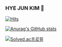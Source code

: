 ### HYE JUN KIM 🌱

<!--
**hiphyejun/hiphyejun** is a ✨ _special_ ✨ repository because its `README.md` (this file) appears on your GitHub profile.

Here are some ideas to get you started:

- 🔭 I’m currently working on ...
-  I’m currently learning ...
- 👯 I’m looking to collaborate on ...
- 🤔 I’m looking for help with ...
- 💬 Ask me about ...
- 📫 How to reach me: ...
- 😄 Pronouns: ...
- ⚡ Fun fact: ...
-->

[![Hits](https://hits.seeyoufarm.com/api/count/incr/badge.svg?url=https%3A%2F%2Fgithub.com%2Fhiphyejun%2Fhiphyejun&count_bg=%2379C83D&title_bg=%23895E26&icon=hey.svg&icon_color=%23FFF8F8&title=visit&edge_flat=true)](https://hits.seeyoufarm.com)

[![Anurag's GitHub stats](https://github-readme-stats.vercel.app/api?username=hiphyejun)](https://github.com/anuraghazra/github-readme-stats)

[![Solved.ac프로필](http://mazassumnida.wtf/api/generate_badge?boj={slswkgpwns})](https://solved.ac/{slswkgpwns})
